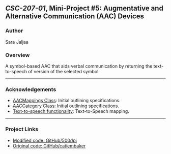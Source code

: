 ## *CSC-207-01*, Mini-Project #5: Augmentative and Alternative Communication (AAC) Devices

### Author
Sara Jaljaa

### Overview
A symbol-based AAC that aids verbal communication by returning the text-to-speech of
version of the selected symbol.

---

### Acknowledgements
- [AACMappings Class](https://accessibilityeducation.github.io/assignments/AAC/AACMappings.html):
Initial outlining specifications.
- [AACCategory Class](https://accessibilityeducation.github.io/assignments/AAC/AACCategory.html):
Initial outlining specifications.
- [Text-to-speech functionality](https://www.geeksforgeeks.org/converting-text-speech-java/): Text-to-Speech
mapping.

---

### Project Links
- [Modified code: GitHub/500dpi](https://github.com/500dpi/AACNestedHW)
- [Original code: GitHub/catiembaker](https://github.com/catiembaker/AACNestedHW)

